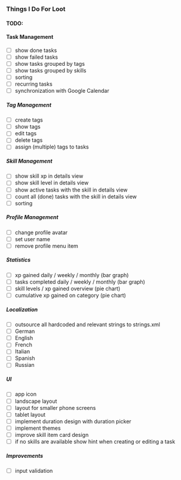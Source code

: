 ### Things I Do For Loot

#### TODO:

#### Task Management
- [ ] show done tasks
- [ ] show failed tasks
- [ ] show tasks grouped by tags
- [ ] show tasks grouped by skills
- [ ] sorting
- [ ] recurring tasks
- [ ] synchronization with Google Calendar

##### Tag Management
- [ ] create tags
- [ ] show tags
- [ ] edit tags
- [ ] delete tags
- [ ] assign (multiple) tags to tasks

##### Skill Management
- [ ] show skill xp in details view
- [ ] show skill level in details view
- [ ] show active tasks with the skill in details view
- [ ] count all (done) tasks with the skill in details view
- [ ] sorting

##### Profile Management
- [ ] change profile avatar
- [ ] set user name
- [ ] remove profile menu item

##### Statistics
- [ ] xp gained daily / weekly / monthly (bar graph)
- [ ] tasks completed daily / weekly / monthly (bar graph)
- [ ] skill levels / xp gained overview (pie chart)
- [ ] cumulative xp gained on category (pie chart) 

##### Localization
- [ ] outsource all hardcoded and relevant strings to strings.xml
- [ ] German
- [ ] English
- [ ] French
- [ ] Italian
- [ ] Spanish
- [ ] Russian

##### UI
- [ ] app icon
- [ ] landscape layout
- [ ] layout for smaller phone screens
- [ ] tablet layout
- [ ] implement duration design with duration picker 
- [ ] implement themes
- [ ] improve skill item card design
- [ ] if no skills are available show hint when creating or editing a task

##### Improvements
- [ ] input validation
